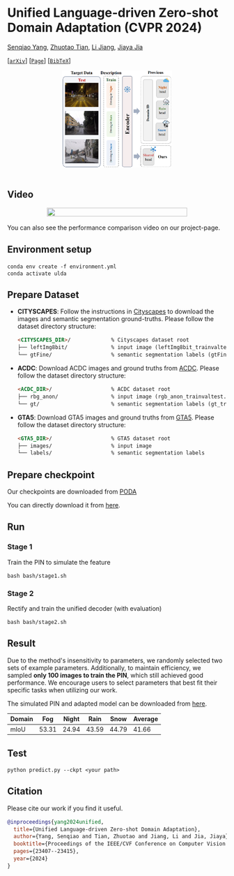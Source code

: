 # Unified Language-driven Zero-shot Domain Adaptation (CVPR 2024)
[Senqiao Yang](https://scholar.google.com/citations?user=NcJc-RwAAAAJ&hl),
[Zhuotao Tian](https://scholar.google.com/citations?user=mEjhz-IAAAAJ&hl),
[Li Jiang](https://scholar.google.com/citations?user=5cIodxsAAAAJ&hl),
[Jiaya Jia](https://scholar.google.com/citations?user=XPAkzTEAAAAJ&hl=en)

[[`arXiv`](https://arxiv.org/abs/2404.07155)] [[`Page`](https://senqiaoyang.com/project/ulda)] [[`BibTeX`](#cite)]

<div align="center">
  <img src="imgs/teaser.png" width="50%" height="50%"/>
</div><br/>


## Video

<p align="center">
  <a href="https://www.youtube.com/watch?v=-9RiIbhcrew&ab_channel=SenqiaoYang">
    <img src="https://img.youtube.com/vi/-9RiIbhcrew/hqdefault.jpg" style="width:80%" height="50%"/>
  </a>
</p>
You can also see the performance comparison video on our project-page.

## Environment setup
```
conda env create -f environment.yml
conda activate ulda
```

## Prepare Dataset
* **CITYSCAPES**: Follow the instructions in [Cityscapes](https://www.cityscapes-dataset.com/)
  to download the images and semantic segmentation ground-truths. Please follow the dataset directory structure:
  ```html
  <CITYSCAPES_DIR>/             % Cityscapes dataset root
  ├── leftImg8bit/              % input image (leftImg8bit_trainvaltest.zip)
  └── gtFine/                   % semantic segmentation labels (gtFine_trainvaltest.zip)
  ```

* **ACDC**: Download ACDC images and ground truths from [ACDC](https://acdc.vision.ee.ethz.ch/download). Please follow the dataset directory structure:
  ```html
  <ACDC_DIR>/                   % ACDC dataset root
  ├── rbg_anon/                 % input image (rgb_anon_trainvaltest.zip)
  └── gt/                       % semantic segmentation labels (gt_trainval.zip)
  ```
 
* **GTA5**: Download GTA5 images and ground truths from [GTA5](https://download.visinf.tu-darmstadt.de/data/from_games/). Please follow the dataset directory structure:
  ```html
  <GTA5_DIR>/                   % GTA5 dataset root
  ├── images/                   % input image 
  └── labels/                   % semantic segmentation labels
  ```
## Prepare checkpoint
Our checkpoints are downloaded from [PODA](https://github.com/astra-vision/PODA)
 
You can directly download it from [here](https://drive.google.com/drive/folders/15-NhVItiVbplg_If3HJibokJssu1NoxL?usp=sharing).


## Run
### Stage 1 
Train the PIN to simulate the feature
```
bash bash/stage1.sh
```
### Stage 2
Rectify and train the unified decoder (with evaluation)
```
bash bash/stage2.sh
```
## Result
Due to the method's insensitivity to parameters, we randomly selected two sets of example parameters. Additionally, to maintain efficiency, we sampled **only 100 images to train the PIN**, which still achieved good performance. We encourage users to select parameters that best fit their specific tasks when utilizing our work.

The simulated PIN and adapted model can be downloaded from [here](https://drive.google.com/drive/folders/1bkNZ0n7kmM5Ct3QqHpv28wd3mFQfRAk1?usp=sharing).


| Domain | Fog  | Night | Rain  | Snow  | Average  |
|--------|------|-------|-------|-------|-------|
| mIoU   | 53.31 | 24.94 | 43.59 | 44.79 | 41.66

## Test
```
python predict.py --ckpt <your path>
```


## <a name="cite"></a>Citation
Please cite our work if you find it useful.
```bibtex
@inproceedings{yang2024unified,
  title={Unified Language-driven Zero-shot Domain Adaptation},
  author={Yang, Senqiao and Tian, Zhuotao and Jiang, Li and Jia, Jiaya},
  booktitle={Proceedings of the IEEE/CVF Conference on Computer Vision and Pattern Recognition},
  pages={23407--23415},
  year={2024}
}
```


